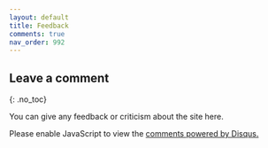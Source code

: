 ```yaml
---
layout: default
title: Feedback
comments: true
nav_order: 992
---
```



## Leave a comment
{: .no_toc}



You can give any feedback or criticism about the site here.

<div id="disqus_thread">


</div>

<script>
 var disqus_config = function () {
      this.page.url = '{{ page.url | absolute_url }}';
      this.page.identifier = '{{ page.url | absolute_url }}';
};

(function() {
var d = document, s = d.createElement('script');
s.src = 'https://cmi-tomato.disqus.com/embed.js';
s.setAttribute('data-timestamp', +new Date());
(d.head || d.body).appendChild(s);
})();
</script>


<noscript>Please enable JavaScript to view the <a href="https://disqus.com/?ref_noscript">comments powered by Disqus.</a></noscript>





